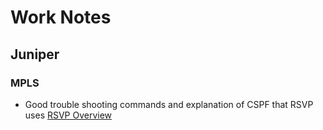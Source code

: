 # Work Notes

## Juniper

### MPLS
* Good trouble shooting commands and explanation of CSPF that RSVP uses
    [RSVP Overview](https://www.juniper.net/documentation/us/en/software/junos/mpls/topics/topic-map/rsvp-overview.html)

